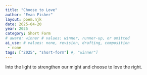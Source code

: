 ```yaml
---
title: "Choose to Love"
author: "Evan Fisher"
layout: poem.njk
date: 2025-04-20
year: 2025
category: Short Form
# award: winner # values: winner, runner-up, or omitted
ai_use: # values: none, revision, drafting, composition
 - none 
tags: ["2025", "short-form"] #, "winner"]
---
```

Into the light
to strengthen our might
and choose to love the right.